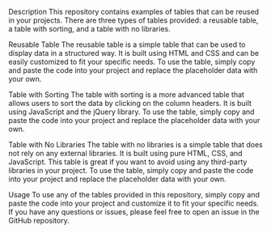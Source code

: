 Description
This repository contains examples of tables that can be reused in your projects. There are three types of tables provided: a reusable table, a table with sorting, and a table with no libraries.

Reusable Table
The reusable table is a simple table that can be used to display data in a structured way. It is built using HTML and CSS and can be easily customized to fit your specific needs. To use the table, simply copy and paste the code into your project and replace the placeholder data with your own.

Table with Sorting
The table with sorting is a more advanced table that allows users to sort the data by clicking on the column headers. It is built using JavaScript and the jQuery library. To use the table, simply copy and paste the code into your project and replace the placeholder data with your own.

Table with No Libraries
The table with no libraries is a simple table that does not rely on any external libraries. It is built using pure HTML, CSS, and JavaScript. This table is great if you want to avoid using any third-party libraries in your project. To use the table, simply copy and paste the code into your project and replace the placeholder data with your own.

Usage
To use any of the tables provided in this repository, simply copy and paste the code into your project and customize it to fit your specific needs. If you have any questions or issues, please feel free to open an issue in the GitHub repository.
